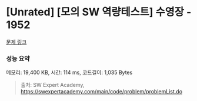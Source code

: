 # [Unrated] [모의 SW 역량테스트] 수영장 - 1952 

[문제 링크](https://swexpertacademy.com/main/code/problem/problemDetail.do?contestProbId=AV5PpFQaAQMDFAUq) 

### 성능 요약

메모리: 19,400 KB, 시간: 114 ms, 코드길이: 1,035 Bytes



> 출처: SW Expert Academy, https://swexpertacademy.com/main/code/problem/problemList.do